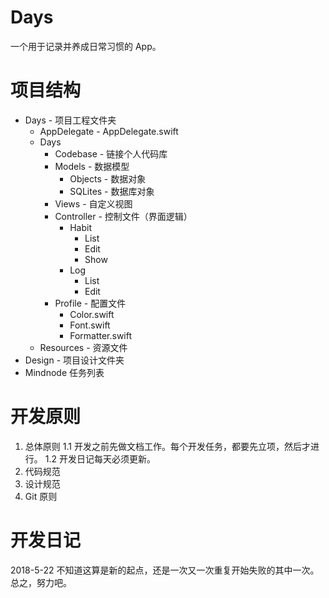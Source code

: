 # Days

一个用于记录并养成日常习惯的 App。

# 项目结构

* Days - 项目工程文件夹
    * AppDelegate - AppDelegate.swift
    * Days
        * Codebase - 链接个人代码库
        * Models - 数据模型
            * Objects - 数据对象
            * SQLites - 数据库对象
        * Views - 自定义视图
        * Controller - 控制文件（界面逻辑）
            * Habit
                * List
                * Edit
                * Show
            * Log
                * List
                * Edit
        * Profile - 配置文件
            * Color.swift
            * Font.swift
            * Formatter.swift
    * Resources - 资源文件
* Design - 项目设计文件夹
* Mindnode 任务列表

# 开发原则

1. 总体原则
    1.1 开发之前先做文档工作。每个开发任务，都要先立项，然后才进行。
    1.2 开发日记每天必须更新。
2. 代码规范
3. 设计规范
4. Git 原则

# 开发日记

2018-5-22
不知道这算是新的起点，还是一次又一次重复开始失败的其中一次。
总之，努力吧。






